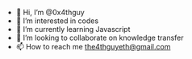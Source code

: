 - 👋 Hi, I’m @0x4thguy
- 👀 I’m interested in codes
- 🌱 I’m currently learning Javascript 
- 💞️ I’m looking to collaborate on knowledge transfer 
- 📫 How to reach me the4thguyeth@gmail.com 

<!---
0x4thguy/0x4thguy is a ✨ special ✨ repository because its `README.md` (this file) appears on your GitHub profile.
You can click the Preview link to take a look at your changes.
--->
